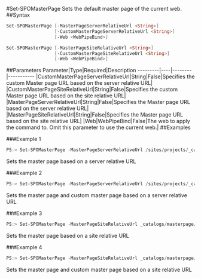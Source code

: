 #Set-SPOMasterPage
Sets the default master page of the current web.
##Syntax
```powershell
Set-SPOMasterPage [-MasterPageServerRelativeUrl <String>]
                  [-CustomMasterPageServerRelativeUrl <String>]
                  [-Web <WebPipeBind>]
```


```powershell
Set-SPOMasterPage [-MasterPageSiteRelativeUrl <String>]
                  [-CustomMasterPageSiteRelativeUrl <String>]
                  [-Web <WebPipeBind>]
```


##Parameters
Parameter|Type|Required|Description
---------|----|--------|-----------
|CustomMasterPageServerRelativeUrl|String|False|Specifies the custom Master page URL based on the server relative URL|
|CustomMasterPageSiteRelativeUrl|String|False|Specifies the custom Master page URL based on the site relative URL|
|MasterPageServerRelativeUrl|String|False|Specifies the Master page URL based on the server relative URL|
|MasterPageSiteRelativeUrl|String|False|Specifies the Master page URL based on the site relative URL|
|Web|WebPipeBind|False|The web to apply the command to. Omit this parameter to use the current web.|
##Examples

###Example 1
```powershell
PS:> Set-SPOMasterPage -MasterPageServerRelativeUrl /sites/projects/_catalogs/masterpage/oslo.master
```
Sets the master page based on a server relative URL

###Example 2
```powershell
PS:> Set-SPOMasterPage -MasterPageServerRelativeUrl /sites/projects/_catalogs/masterpage/oslo.master -CustomMasterPageServerRelativeUrl /sites/projects/_catalogs/masterpage/oslo.master
```
Sets the master page and custom master page based on a server relative URL

###Example 3
```powershell
PS:> Set-SPOMasterPage -MasterPageSiteRelativeUrl _catalogs/masterpage/oslo.master
```
Sets the master page based on a site relative URL

###Example 4
```powershell
PS:> Set-SPOMasterPage -MasterPageSiteRelativeUrl _catalogs/masterpage/oslo.master -CustomMasterPageSiteRelativeUrl _catalogs/masterpage/oslo.master
```
Sets the master page and custom master page based on a site relative URL
